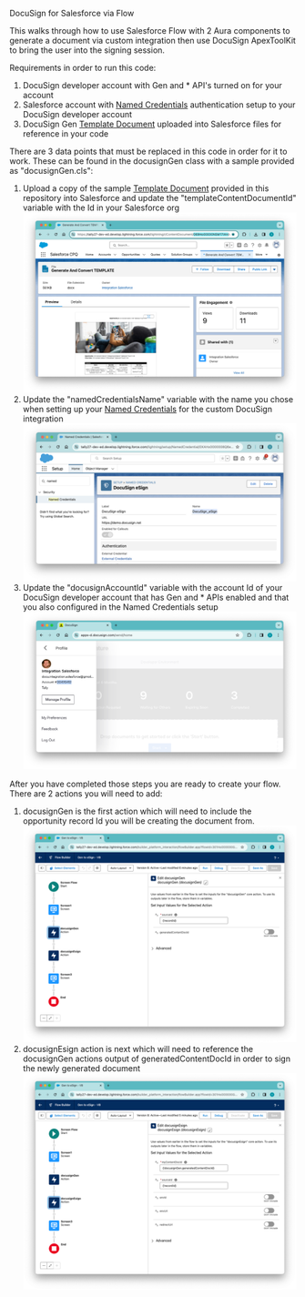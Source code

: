DocuSign for Salesforce via Flow

This walks through how to use Salesforce Flow with 2 Aura components to generate a document via custom integration then use DocuSign ApexToolKit to bring the user into the signing session.

Requirements in order to run this code:
1. DocuSign developer account with Gen and * API's turned on for your account
2. Salesforce account with [Named Credentials](https://youtu.be/mJ082IPwIWs) authentication setup to your DocuSign developer account
3. DocuSign Gen [Template Document](/Generate_and_Convert_TEMPLATE.docx) uploaded into Salesforce files for reference in your code


There are 3 data points that must be replaced in this code in order for it to work.  These can be found in the docusignGen class with a sample provided as "docusignGen.cls":
1. Upload a copy of the sample [Template Document](/Generate_and_Convert_TEMPLATE.docx) provided in this repository into Salesforce and update the "templateContentDocumentId" variable with the Id in your Salesforce org
![Alt text](/photos/templateContentDocumentId.png?raw=true "Optional Title")
2. Update the "namedCredentialsName" variable with the name you chose when setting up your [Named Credentials](https://youtu.be/mJ082IPwIWs) for the custom DocuSign integration
![Alt text](/photos/namedCredentialsName.png?raw=true "Optional Title")
3. Update the "docusignAccountId" variable with the account Id of your DocuSign developer account that has Gen and * APIs enabled and that you also configured in the Named Credentials setup
![Alt text](/photos/docusignAccountId.png?raw=true "Optional Title")


After you have completed those steps you are ready to create your flow.  There are 2 actions you will need to add:
1. docusignGen is the first action which will need to include the opportunity record Id you will be creating the document from.  ![Alt text](/photos/docusignGenFlow.png?raw=true "Optional Title")
2. docusignEsign action is next which will need to reference the docusignGen actions output of generatedContentDocId in order to sign the newly generated document  ![Alt text](/photos/docusigneSignFlow.png?raw=true "Optional Title")


